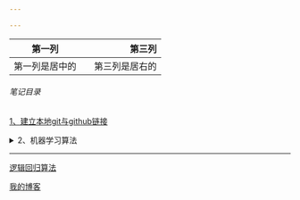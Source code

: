 ```yaml
---

---
```


|第一列| |第三列|
|:-:|:-|-:|
|第一列是居中的| |第三列是居右的|



###### 笔记目录

[1、建立本地git与github链接](./建立github本地关联链接/建立github本地关联链接.md)

<details>
 <summary>2、机器学习算法 </summary>
 <p > <a href="./tutorials/machine_learning/Logistic.md">逻辑回归算法</a> </p>
</details>

------

[逻辑回归算法](./tutorials/machine_learning/Logistic.md)

[我的博客](https://blog.csdn.net/u011878435/article/details/78628484)

